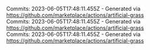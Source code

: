 Commits: 2023-06-05T17:48:11.455Z - Generated via https://github.com/marketplace/actions/artificial-grass
<br>
Commits: 2023-06-05T17:48:11.455Z - Generated via https://github.com/marketplace/actions/artificial-grass
<br>
Commits: 2023-06-05T17:48:11.455Z - Generated via https://github.com/marketplace/actions/artificial-grass
<br>
